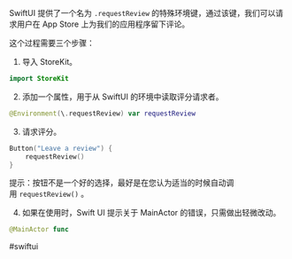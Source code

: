 SwiftUI 提供了一个名为 `.requestReview` 的特殊环境键，通过该键，我们可以请求用户在 App Store 上为我们的应用程序留下评论。

这个过程需要三个步骤：

1. 导入 StoreKit。

```swift
import StoreKit
```

2. 添加一个属性，用于从 SwiftUI 的环境中读取评分请求者。

```swift
@Environment(\.requestReview) var requestReview
```

3. 请求评分。

```swift
Button("Leave a review") {
    requestReview()
}
```

提示：按钮不是一个好的选择，最好是在您认为适当的时候自动调用 `requestReview()` 。

4. 如果在使用时，Swift UI 提示关于 MainActor 的错误，只需做出轻微改动。

```swift
@MainActor func
```

#swiftui 
